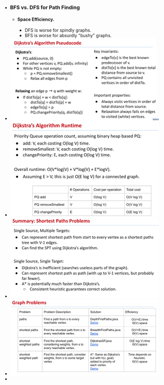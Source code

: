 - ### BFS vs. DFS for Path Finding
	- #### Space Efficiency.
		- DFS is worse for spindly graphs.
		- BFS is worse for absurdly "bushy" graphs.
- ![image.png](../assets/image_1674159328386_0.png)
- ![image.png](../assets/image_1674159380314_0.png)
- ![image.png](../assets/image_1674160086149_0.png)
- ![image.png](../assets/image_1674160952610_0.png)
-